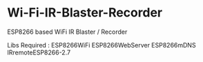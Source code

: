 # Wi-Fi-IR-Blaster-Recorder
ESP8266 based WiFi IR Blaster / Recorder 

Libs Required :
ESP8266WiFi
ESP8266WebServer
ESP8266mDNS
IRremoteESP8266-2.7
